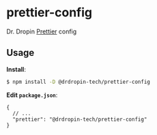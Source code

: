 # prettier-config

Dr. Dropin [Prettier](https://prettier.io) config

## Usage

**Install**:

```bash
$ npm install -D @drdropin-tech/prettier-config
```

**Edit `package.json`**:

```jsonc
{
  // ...
  "prettier": "@drdropin-tech/prettier-config"
}
```
